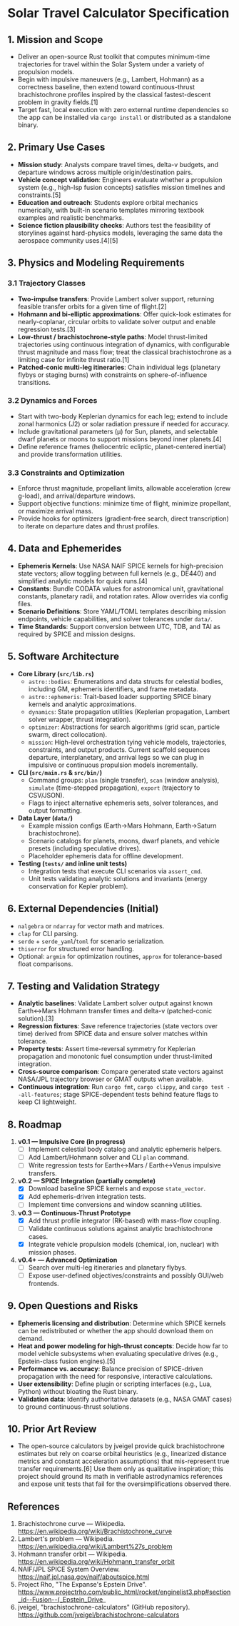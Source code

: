 # Solar Travel Calculator Specification

## 1. Mission and Scope
- Deliver an open-source Rust toolkit that computes minimum-time trajectories for travel within the Solar System under a variety of propulsion models.
- Begin with impulsive maneuvers (e.g., Lambert, Hohmann) as a correctness baseline, then extend toward continuous-thrust brachistochrone profiles inspired by the classical fastest-descent problem in gravity fields.[1]
- Target fast, local execution with zero external runtime dependencies so the app can be installed via `cargo install` or distributed as a standalone binary.

## 2. Primary Use Cases
- **Mission study**: Analysts compare travel times, delta-v budgets, and departure windows across multiple origin/destination pairs.
- **Vehicle concept validation**: Engineers evaluate whether a propulsion system (e.g., high-Isp fusion concepts) satisfies mission timelines and constraints.[5]
- **Education and outreach**: Students explore orbital mechanics numerically, with built-in scenario templates mirroring textbook examples and realistic benchmarks.
- **Science fiction plausibility checks**: Authors test the feasibility of storylines against hard-physics models, leveraging the same data the aerospace community uses.[4][5]

## 3. Physics and Modeling Requirements
### 3.1 Trajectory Classes
- **Two-impulse transfers**: Provide Lambert solver support, returning feasible transfer orbits for a given time of flight.[2]
- **Hohmann and bi-elliptic approximations**: Offer quick-look estimates for nearly-coplanar, circular orbits to validate solver output and enable regression tests.[3]
- **Low-thrust / brachistochrone-style paths**: Model thrust-limited trajectories using continuous integration of dynamics, with configurable thrust magnitude and mass flow; treat the classical brachistochrone as a limiting case for infinite thrust ratio.[1]
- **Patched-conic multi-leg itineraries**: Chain individual legs (planetary flybys or staging burns) with constraints on sphere-of-influence transitions.

### 3.2 Dynamics and Forces
- Start with two-body Keplerian dynamics for each leg; extend to include zonal harmonics (J2) or solar radiation pressure if needed for accuracy.
- Include gravitational parameters (μ) for Sun, planets, and selectable dwarf planets or moons to support missions beyond inner planets.[4]
- Define reference frames (heliocentric ecliptic, planet-centered inertial) and provide transformation utilities.

### 3.3 Constraints and Optimization
- Enforce thrust magnitude, propellant limits, allowable acceleration (crew g-load), and arrival/departure windows.
- Support objective functions: minimize time of flight, minimize propellant, or maximize arrival mass.
- Provide hooks for optimizers (gradient-free search, direct transcription) to iterate on departure dates and thrust profiles.

## 4. Data and Ephemerides
- **Ephemeris Kernels**: Use NASA NAIF SPICE kernels for high-precision state vectors; allow toggling between full kernels (e.g., DE440) and simplified analytic models for quick runs.[4]
- **Constants**: Bundle CODATA values for astronomical unit, gravitational constants, planetary radii, and rotation rates. Allow overrides via config files.
- **Scenario Definitions**: Store YAML/TOML templates describing mission endpoints, vehicle capabilities, and solver tolerances under `data/`.
- **Time Standards**: Support conversion between UTC, TDB, and TAI as required by SPICE and mission designs.

## 5. Software Architecture
- **Core Library (`src/lib.rs`)**
  - `astro::bodies`: Enumerations and data structs for celestial bodies, including GM, ephemeris identifiers, and frame metadata.
  - `astro::ephemeris`: Trait-based loader supporting SPICE binary kernels and analytic approximations.
  - `dynamics`: State propagation utilities (Keplerian propagation, Lambert solver wrapper, thrust integration).
  - `optimizer`: Abstractions for search algorithms (grid scan, particle swarm, direct collocation).
  - `mission`: High-level orchestration tying vehicle models, trajectories, constraints, and output products. Current scaffold sequences departure, interplanetary, and arrival legs so we can plug in impulsive or continuous propulsion models incrementally.
- **CLI (`src/main.rs` & `src/bin/`)**
  - Command groups: `plan` (single transfer), `scan` (window analysis), `simulate` (time-stepped propagation), `export` (trajectory to CSV/JSON).
  - Flags to inject alternative ephemeris sets, solver tolerances, and output formatting.
- **Data Layer (`data/`)**
  - Example mission configs (Earth→Mars Hohmann, Earth→Saturn brachistochrone).
  - Scenario catalogs for planets, moons, dwarf planets, and vehicle presets (including speculative drives).
  - Placeholder ephemeris data for offline development.
- **Testing (`tests/` and inline unit tests)**
  - Integration tests that execute CLI scenarios via `assert_cmd`.
  - Unit tests validating analytic solutions and invariants (energy conservation for Kepler problem).

## 6. External Dependencies (Initial)
- `nalgebra` or `ndarray` for vector math and matrices.
- `clap` for CLI parsing.
- `serde` + `serde_yaml`/`toml` for scenario serialization.
- `thiserror` for structured error handling.
- Optional: `argmin` for optimization routines, `approx` for tolerance-based float comparisons.

## 7. Testing and Validation Strategy
- **Analytic baselines**: Validate Lambert solver output against known Earth↔Mars Hohmann transfer times and delta-v (patched-conic solution).[3]
- **Regression fixtures**: Save reference trajectories (state vectors over time) derived from SPICE data and ensure solver matches within tolerance.
- **Property tests**: Assert time-reversal symmetry for Keplerian propagation and monotonic fuel consumption under thrust-limited integration.
- **Cross-source comparison**: Compare generated state vectors against NASA/JPL trajectory browser or GMAT outputs when available.
- **Continuous integration**: Run `cargo fmt`, `cargo clippy`, and `cargo test --all-features`; stage SPICE-dependent tests behind feature flags to keep CI lightweight.

## 8. Roadmap
1. **v0.1 — Impulsive Core (in progress)**
   - [ ] Implement celestial body catalog and analytic ephemeris helpers.
   - [ ] Add Lambert/Hohmann solver and CLI `plan` command.
   - [ ] Write regression tests for Earth↔Mars / Earth↔Venus impulsive transfers.
2. **v0.2 — SPICE Integration (partially complete)**
   - [x] Download baseline SPICE kernels and expose `state_vector`.
   - [x] Add ephemeris-driven integration tests.
   - [ ] Implement time conversions and window scanning utilities.
3. **v0.3 — Continuous-Thrust Prototype**
   - [x] Add thrust profile integrator (RK-based) with mass-flow coupling.
   - [ ] Validate continuous solutions against analytic brachistochrone cases.
   - [x] Integrate vehicle propulsion models (chemical, ion, nuclear) with mission phases.
4. **v0.4+ — Advanced Optimization**
   - [ ] Search over multi-leg itineraries and planetary flybys.
   - [ ] Expose user-defined objectives/constraints and possibly GUI/web frontends.

## 9. Open Questions and Risks
- **Ephemeris licensing and distribution**: Determine which SPICE kernels can be redistributed or whether the app should download them on demand.
- **Heat and power modeling for high-thrust concepts**: Decide how far to model vehicle subsystems when evaluating speculative drives (e.g., Epstein-class fusion engines).[5]
- **Performance vs. accuracy**: Balance precision of SPICE-driven propagation with the need for responsive, interactive calculations.
- **User extensibility**: Define plugin or scripting interfaces (e.g., Lua, Python) without bloating the Rust binary.
- **Validation data**: Identify authoritative datasets (e.g., NASA GMAT cases) to ground continuous-thrust solutions.

## 10. Prior Art Review
- The open-source calculators by jveigel provide quick brachistochrone estimates but rely on coarse orbital heuristics (e.g., linearized distance metrics and constant acceleration assumptions) that mis-represent true transfer requirements.[6] Use them only as qualitative inspiration; this project should ground its math in verifiable astrodynamics references and expose unit tests that fail for the oversimplifications observed there.

## References
1. Brachistochrone curve — Wikipedia. https://en.wikipedia.org/wiki/Brachistochrone_curve
2. Lambert's problem — Wikipedia. https://en.wikipedia.org/wiki/Lambert%27s_problem
3. Hohmann transfer orbit — Wikipedia. https://en.wikipedia.org/wiki/Hohmann_transfer_orbit
4. NAIF/JPL SPICE System Overview. https://naif.jpl.nasa.gov/naif/aboutspice.html
5. Project Rho, "The Expanse's Epstein Drive". https://www.projectrho.com/public_html/rocket/enginelist3.php#section_id--Fusion--(_Epstein_Drive_
6. jveigel, "brachistochrone-calculators" (GitHub repository). https://github.com/jveigel/brachistochrone-calculators

